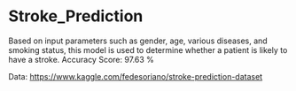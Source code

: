 # Stroke_Prediction

Based on input parameters such as gender, age, various diseases, and smoking status, this model is used to determine whether a patient is likely to have a stroke.
Accuracy Score:  97.63 %

Data: https://www.kaggle.com/fedesoriano/stroke-prediction-dataset
